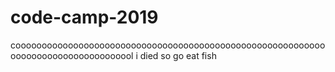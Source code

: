 # code-camp-2019
cooooooooooooooooooooooooooooooooooooooooooooooooooooooooooooooooooooooooooooooooool
i died so go eat fish

